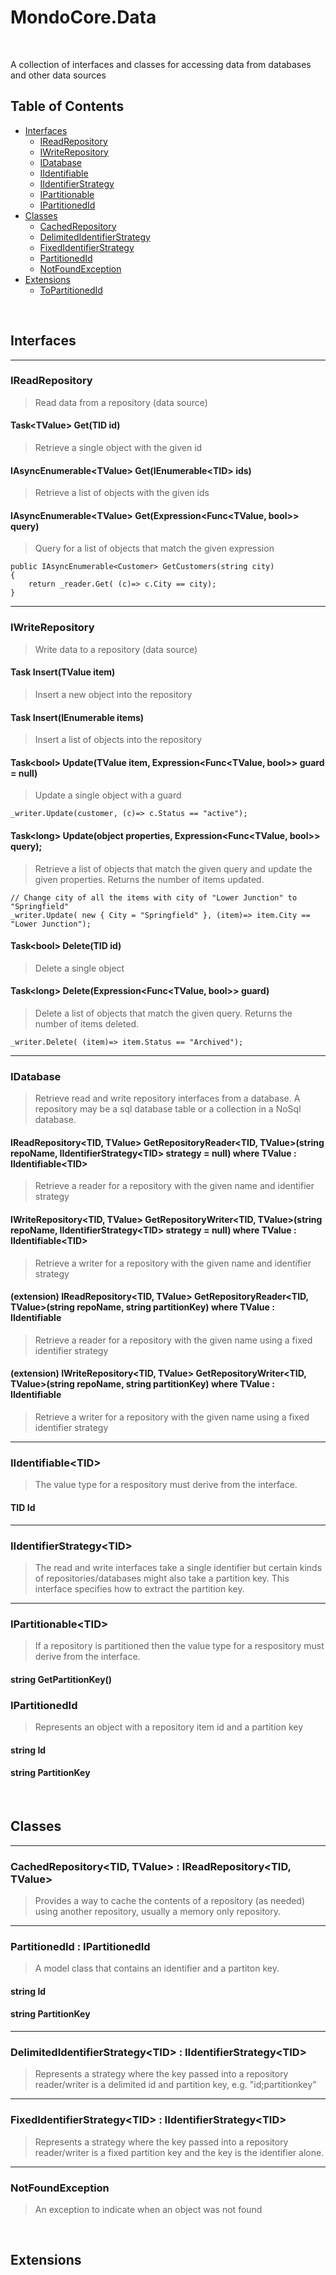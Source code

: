 # MondoCore.Data

<br>

A collection of interfaces and classes for accessing data from databases and other data sources


## Table of Contents
- [Interfaces](#interfaces)
    - [IReadRepository](#readrepo)
    - [IWriteRepository](#writerepo)
    - [IDatabase](#database)
    - [IIdentifiable](#identifiable)
    - [IIdentifierStrategy](#identifier)
    - [IPartitionable](#partitionable)
    - [IPartitionedId](#ipartitionedid)
- [Classes](#classes)
    - [CachedRepository](#cachedrepo)
    - [DelimitedIdentifierStrategy](#delimitedidentifierstrategy)
    - [FixedIdentifierStrategy](#fixedidentifierstrategy)
    - [PartitionedId](#partitionedid)
    - [NotFoundException](#notfound)
- [Extensions](#extensions)
    - [ToPartitionedId](#topartitionedid)

<br/>

<a name="interfaces"></a>
## Interfaces

***
<a name="readrepo"></a>
### IReadRepository
> Read data from a repository (data source)

<a name="readrepo"></a>
#### Task\<TValue\> Get(TID id)
> Retrieve a single object with the given id

<a name="readrepo"></a>
#### IAsyncEnumerable\<TValue\> Get(IEnumerable\<TID\> ids)
> Retrieve a list of objects with the given ids

<a name="readrepo"></a>
#### IAsyncEnumerable\<TValue\> Get(Expression<Func<TValue, bool>> query)
> Query for a list of objects that match the given expression


    public IAsyncEnumerable<Customer> GetCustomers(string city)
    {
        return _reader.Get( (c)=> c.City == city);
    }

***
<a name="writerepo"></a>
### IWriteRepository
> Write data to a repository (data source)

<a name="writerepo"></a>
#### Task<TValue> Insert(TValue item)
> Insert a new object into the repository

<a name="writerepo"></a>
#### Task Insert(IEnumerable<TValue> items)
> Insert a list of objects into the repository

<a name="writerepo"></a>
#### Task\<bool\> Update(TValue item, Expression<Func<TValue, bool>> guard = null)
> Update a single object with a guard

    _writer.Update(customer, (c)=> c.Status == "active");

<a name="writerepo"></a>
#### Task\<long\> Update(object properties, Expression<Func<TValue, bool>> query);       
> Retrieve a list of objects that match the given query and update the given properties. Returns the number of items updated.

    // Change city of all the items with city of "Lower Junction" to "Springfield"
    _writer.Update( new { City = "Springfield" }, (item)=> item.City == "Lower Junction");

<a name="writerepo"></a>
#### Task\<bool\> Delete(TID id)
> Delete a single object

<a name="writerepo"></a>
#### Task\<long\> Delete(Expression<Func<TValue, bool>> guard)
> Delete a list of objects that match the given query. Returns the number of items deleted.

    _writer.Delete( (item)=> item.Status == "Archived");


***
<a name="database"></a>
### IDatabase
> Retrieve read and write repository interfaces from a database. A repository may be a sql database table or a collection in a NoSql database.

#### IReadRepository\<TID, TValue\> GetRepositoryReader\<TID, TValue\>(string repoName, IIdentifierStrategy\<TID\> strategy = null) where TValue : IIdentifiable\<TID\>
> Retrieve a reader for a repository with the given name and identifier strategy

#### IWriteRepository\<TID, TValue\> GetRepositoryWriter\<TID, TValue\>(string repoName, IIdentifierStrategy\<TID\> strategy = null) where TValue : IIdentifiable\<TID\>
> Retrieve a writer for a repository with the given name and identifier strategy

#### (extension) IReadRepository<TID, TValue> GetRepositoryReader<TID, TValue>(string repoName, string partitionKey) where TValue : IIdentifiable<TID>
> Retrieve a reader for a repository with the given name using a fixed identifier strategy

#### (extension) IWriteRepository<TID, TValue> GetRepositoryWriter<TID, TValue>(string repoName, string partitionKey) where TValue : IIdentifiable<TID>
> Retrieve a writer for a repository with the given name using a fixed identifier strategy

***
<a name="identifiable"></a>
### IIdentifiable\<TID\>
> The value type for a respository must derive from the interface.

#### TID Id 

***
<a name="identifier"></a>
### IIdentifierStrategy\<TID\>
> The read and write interfaces take a single identifier but certain kinds of repositories/databases might also take a partition key. This interface specifies how to extract the partition key.

***
<a name="partitionable"></a>
### IPartitionable\<TID\>
> If a repository is partitioned then the value type for a respository must derive from the interface.

#### string GetPartitionKey()


<a name="ipartitionedid"></a>
### IPartitionedId
> Represents an object with a repository item id and a partition key

#### string Id           
#### string PartitionKey 

<br/>

<a name="classes"></a>
## Classes 

***
<a name="cachedrepo"></a>
### CachedRepository\<TID, TValue\> : IReadRepository\<TID, TValue\>
> Provides a way to cache the contents of a repository (as needed) using another repository, usually a memory only repository.

***
<a name="partitionedid"></a>
### PartitionedId : IPartitionedId
> A model class that contains an identifier and a partiton key.

#### string Id           
#### string PartitionKey 

***
<a name="delimitedidentifierstrategy"></a>
### DelimitedIdentifierStrategy\<TID\> : IIdentifierStrategy\<TID\>
> Represents a strategy where the key passed into a repository reader/writer is a delimited id and partition key, e.g. "id;partitionkey"

***
<a name="fixedidentifierstrategy"></a>
### FixedIdentifierStrategy\<TID\> : IIdentifierStrategy\<TID\>
> Represents a strategy where the key passed into a repository reader/writer is a fixed partition key and the key is the identifier alone.

***
<a name="notfound"></a>
### NotFoundException
> An exception to indicate when an object was not found

<br>

<a name="extensions"></a>
## Extensions 

<br>

